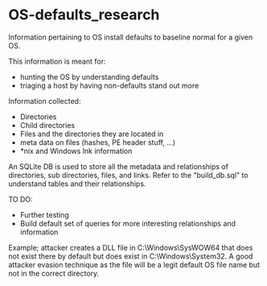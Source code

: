 # OS-defaults_research
Information pertaining to OS install defaults to baseline normal for a given OS.

This information is meant for:
 - hunting the OS by understanding defaults
 - triaging a host by having non-defaults stand out more

Information collected:
 - Directories
 - Child directories
 - Files and the directories they are located in
 - meta data on files (hashes, PE header stuff, ...)
 - *nix and Windows lnk information

An SQLite DB is used to store all the metadata and relationships of directories, sub directories, files, and links. Refer to the "build_db.sql" to understand tables and their relationships.

TO DO:
 - Further testing
 - Build default set of queries for more interesting relationships and information

Example; attacker creates a DLL file in C:\Windows\SysWOW64 that does not exist there by default but does exist in C:\Windows\System32. A good attacker evasion technique as the file will be a legit default OS file name but not in the correct directory.
